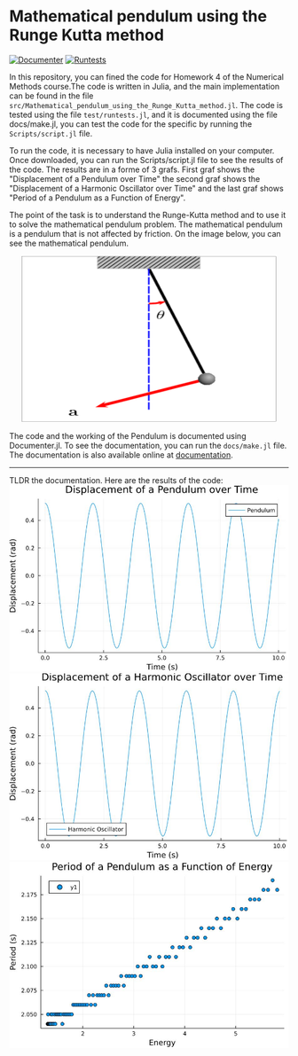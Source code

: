 # Mathematical pendulum using the Runge Kutta method

[![Documenter](https://github.com/lovc21/Mathematical_pendulum_using_the_Runge_Kutta_method.jl/actions/workflows/Documenter.yml/badge.svg)](https://github.com/lovc21/Mathematical_pendulum_using_the_Runge_Kutta_method.jl/actions/workflows/Documenter.yml)
[![Runtests](https://github.com/lovc21/Mathematical_pendulum_using_the_Runge_Kutta_method.jl/actions/workflows/Runtests.yml/badge.svg)](https://github.com/lovc21/Mathematical_pendulum_using_the_Runge_Kutta_method.jl/actions/workflows/Runtests.yml)

In this repository, you can fined the code for Homework 4 of the Numerical Methods course.The code is written in Julia, and the main implementation can be found in the file `src/Mathematical_pendulum_using_the_Runge_Kutta_method.jl`. The code is tested using the file `test/runtests.jl`, and it is documented using the file docs/make.jl, you can test the code for the specific by running the `Scripts/script.jl` file.

To run the code, it is necessary to have Julia installed on your computer. Once downloaded, you can run the Scripts/script.jl file to see the results of the code. The results are in a forme of 3 grafs. First graf shows the "Displacement of a Pendulum over Time" the second graf shows the "Displacement of a Harmonic Oscillator over Time" and the last graf shows "Period of a Pendulum as a Function of Energy".

The point of the task is to understand the Runge-Kutta method and to use it to solve the mathematical pendulum problem. The mathematical pendulum is a pendulum that is not affected by friction. On the image below, you can see the mathematical pendulum.

<p align="center">
  <img width="460" height="300" src="./images/Oscillating_pendulum.gif">
</p>

The code and the working of the Pendulum is documented using Documenter.jl. To see the documentation, you can run the `docs/make.jl` file. The documentation is also available online at [documentation](https://lovc21.github.io/Mathematical_pendulum_using_the_Runge_Kutta_method.jl/dev/).


---
TLDR the documentation. 
Here are the results of the code: 
<img title="Displacement of a Pendulum over Time" alt="Alt text" src=".\images\Displacement of a Pendulum over Time.JPG">
<img title="Displacement of a Harmonic Oscillator over Time" alt="Alt text" src=".\images\Displacement of a Harmonic Oscillator over Time.JPG">
<img title="Period of a Pendulum as a Function of Energy" alt="Alt text" src=".\images\Period of a Pendulum as a Function of Energy.JPG">
